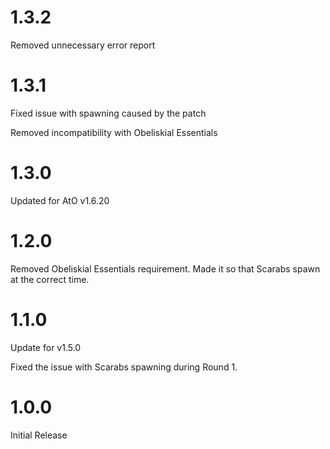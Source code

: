 # 1.3.2

Removed unnecessary error report

# 1.3.1

Fixed issue with spawning caused by the patch

Removed incompatibility with Obeliskial Essentials

# 1.3.0

Updated for AtO v1.6.20

# 1.2.0

Removed Obeliskial Essentials requirement. Made it so that Scarabs spawn at the correct time.

# 1.1.0

Update for v1.5.0

Fixed the issue with Scarabs spawning during Round 1.

# 1.0.0

Initial Release
